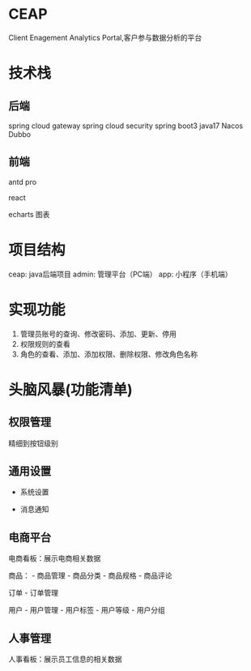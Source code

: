 # CEAP

Client Enagement Analytics Portal,客户参与数据分析的平台


# 技术栈

## 后端

spring cloud gateway
spring cloud security
spring boot3
java17
Nacos
Dubbo

## 前端

antd pro

react

echarts 图表


# 项目结构

ceap: java后端项目
admin: 管理平台（PC端）
app: 小程序（手机端）

# 实现功能

1. 管理员账号的查询、修改密码、添加、更新、停用
2. 权限规则的查看
3. 角色的查看、添加、添加权限、删除权限、修改角色名称

# 头脑风暴(功能清单)

## 权限管理

精细到按钮级别


## 通用设置

- 系统设置

- 消息通知


## 电商平台

电商看板：展示电商相关数据

商品：
    - 商品管理
    - 商品分类
    - 商品规格
    - 商品评论

订单
    - 订单管理

用户
    - 用户管理
    - 用户标签
    - 用户等级
    - 用户分组


## 人事管理

人事看板：展示员工信息的相关数据



